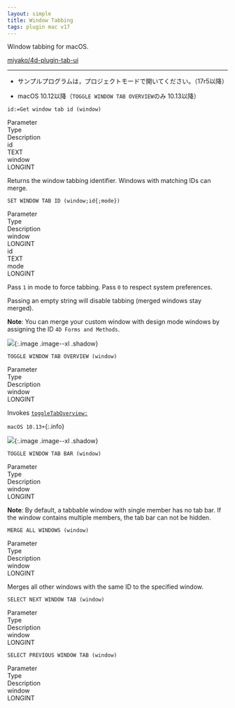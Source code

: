 ```yaml
---
layout: simple
title: Window Tabbing
tags: plugin mac v17
---
```


Window tabbing for macOS.

<!--more-->

[miyako/4d-plugin-tab-ui](https://github.com/miyako/4d-plugin-tab-ui)

---

* サンプルプログラムは，プロジェクトモードで開いてください。（17r5以降）

* macOS 10.12以降（``TOGGLE WINDOW TAB OVERVIEW``のみ 10.13以降）

```
id:=Get window tab id (window)
```

<div class="grid">
  <div class="syntax-th cell cell--2">Parameter</div>
  <div class="syntax-th cell cell--2">Type</div>
  <div class="syntax-th cell cell--8">Description</div>
  <div class="syntax-td cell cell--2">id</div>
  <div class="syntax-td cell cell--2">TEXT</div>
  <div class="syntax-td cell cell--8"></div>  
  <div class="syntax-td cell cell--2">window</div>
  <div class="syntax-td cell cell--2">LONGINT</div>
  <div class="syntax-td cell cell--8"></div>  
</div>

Returns the window tabbing identifier. Windows with matching IDs can merge.

```
SET WINDOW TAB ID (window;id{;mode})
```

<div class="grid">
  <div class="syntax-th cell cell--2">Parameter</div>
  <div class="syntax-th cell cell--2">Type</div>
  <div class="syntax-th cell cell--8">Description</div>
  <div class="syntax-td cell cell--2">window</div>
  <div class="syntax-td cell cell--2">LONGINT</div>
  <div class="syntax-td cell cell--8"></div>    
  <div class="syntax-td cell cell--2">id</div>
  <div class="syntax-td cell cell--2">TEXT</div>
  <div class="syntax-td cell cell--8"></div>  
  <div class="syntax-td cell cell--2">mode</div>
  <div class="syntax-td cell cell--2">LONGINT</div>
  <div class="syntax-td cell cell--8"></div> 
</div>

Pass ``1`` in mode to force tabbing. Pass ``0`` to respect system preferences. 

Passing an empty string will disable tabbing (merged windows stay merged).

**Note**: You can merge your custom window with design mode windows by assigning the ID ``4D Forms and Methods``.

![](https://user-images.githubusercontent.com/1725068/60555052-a961bc80-9d75-11e9-8b76-8b484a798d0e.png){:.image .image--xl .shadow}


```
TOGGLE WINDOW TAB OVERVIEW (window)
```

<div class="grid">
  <div class="syntax-th cell cell--2">Parameter</div>
  <div class="syntax-th cell cell--2">Type</div>
  <div class="syntax-th cell cell--8">Description</div>
  <div class="syntax-td cell cell--2">window</div>
  <div class="syntax-td cell cell--2">LONGINT</div>
  <div class="syntax-td cell cell--8"></div>  
</div>

Invokes [``toggleTabOverview:``](https://developer.apple.com/documentation/appkit/nswindow/2870175-toggletaboverview?language=objc)

`macOS 10.13+`{:.info}

![](https://user-images.githubusercontent.com/1725068/60555051-a8c92600-9d75-11e9-869e-712b3c3db19f.png){:.image .image--xl .shadow}

```
TOGGLE WINDOW TAB BAR (window)
```

<div class="grid">
  <div class="syntax-th cell cell--2">Parameter</div>
  <div class="syntax-th cell cell--2">Type</div>
  <div class="syntax-th cell cell--8">Description</div>
  <div class="syntax-td cell cell--2">window</div>
  <div class="syntax-td cell cell--2">LONGINT</div>
  <div class="syntax-td cell cell--8"></div>  
</div>

**Note**: By default, a tabbable window with single member has no tab bar. If the window contains multiple members, the tab bar can not be hidden.

```
MERGE ALL WINDOWS (window)
```

<div class="grid">
  <div class="syntax-th cell cell--2">Parameter</div>
  <div class="syntax-th cell cell--2">Type</div>
  <div class="syntax-th cell cell--8">Description</div>
  <div class="syntax-td cell cell--2">window</div>
  <div class="syntax-td cell cell--2">LONGINT</div>
  <div class="syntax-td cell cell--8"></div>  
</div>

Merges all other windows with the same ID to the specified window.

```
SELECT NEXT WINDOW TAB (window)
```

<div class="grid">
  <div class="syntax-th cell cell--2">Parameter</div>
  <div class="syntax-th cell cell--2">Type</div>
  <div class="syntax-th cell cell--8">Description</div>
  <div class="syntax-td cell cell--2">window</div>
  <div class="syntax-td cell cell--2">LONGINT</div>
  <div class="syntax-td cell cell--8"></div>  
</div>

```
SELECT PREVIOUS WINDOW TAB (window)
```

<div class="grid">
  <div class="syntax-th cell cell--2">Parameter</div>
  <div class="syntax-th cell cell--2">Type</div>
  <div class="syntax-th cell cell--8">Description</div>
  <div class="syntax-td cell cell--2">window</div>
  <div class="syntax-td cell cell--2">LONGINT</div>
  <div class="syntax-td cell cell--8"></div>  
</div>
